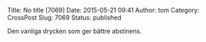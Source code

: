Title: No title [7069]
Date: 2015-05-21 09:41
Author: tom
Category: CrossPost
Slug: 7069
Status: published

Den vanliga drycken som ger bättre abstinens.

